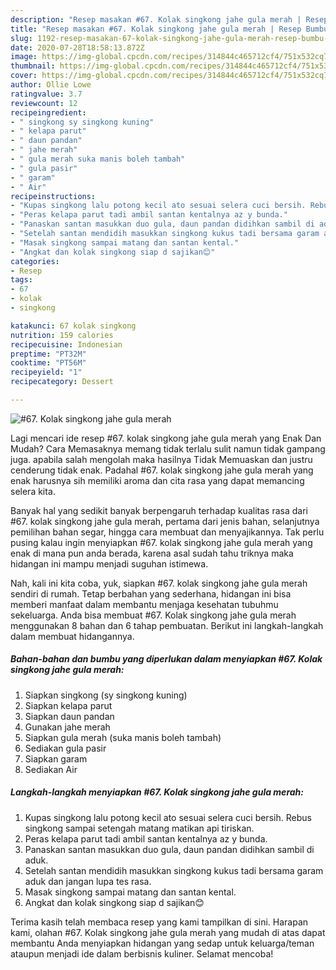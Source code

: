 ```yaml
---
description: "Resep masakan #67. Kolak singkong jahe gula merah | Resep Bumbu #67. Kolak singkong jahe gula merah Yang Sempurna"
title: "Resep masakan #67. Kolak singkong jahe gula merah | Resep Bumbu #67. Kolak singkong jahe gula merah Yang Sempurna"
slug: 1192-resep-masakan-67-kolak-singkong-jahe-gula-merah-resep-bumbu-67-kolak-singkong-jahe-gula-merah-yang-sempurna
date: 2020-07-28T18:58:13.872Z
image: https://img-global.cpcdn.com/recipes/314844c465712cf4/751x532cq70/67-kolak-singkong-jahe-gula-merah-foto-resep-utama.jpg
thumbnail: https://img-global.cpcdn.com/recipes/314844c465712cf4/751x532cq70/67-kolak-singkong-jahe-gula-merah-foto-resep-utama.jpg
cover: https://img-global.cpcdn.com/recipes/314844c465712cf4/751x532cq70/67-kolak-singkong-jahe-gula-merah-foto-resep-utama.jpg
author: Ollie Lowe
ratingvalue: 3.7
reviewcount: 12
recipeingredient:
- " singkong sy singkong kuning"
- " kelapa parut"
- " daun pandan"
- " jahe merah"
- " gula merah suka manis boleh tambah"
- " gula pasir"
- " garam"
- " Air"
recipeinstructions:
- "Kupas singkong lalu potong kecil ato sesuai selera cuci bersih. Rebus singkong sampai setengah matang matikan api tiriskan."
- "Peras kelapa parut tadi ambil santan kentalnya az y bunda."
- "Panaskan santan masukkan duo gula, daun pandan didihkan sambil di aduk."
- "Setelah santan mendidih masukkan singkong kukus tadi bersama garam aduk dan jangan lupa tes rasa."
- "Masak singkong sampai matang dan santan kental."
- "Angkat dan kolak singkong siap d sajikan😊"
categories:
- Resep
tags:
- 67
- kolak
- singkong

katakunci: 67 kolak singkong 
nutrition: 159 calories
recipecuisine: Indonesian
preptime: "PT32M"
cooktime: "PT56M"
recipeyield: "1"
recipecategory: Dessert

---
```



![#67. Kolak singkong jahe gula merah](https://img-global.cpcdn.com/recipes/314844c465712cf4/751x532cq70/67-kolak-singkong-jahe-gula-merah-foto-resep-utama.jpg)

Lagi mencari ide resep #67. kolak singkong jahe gula merah yang Enak Dan Mudah? Cara Memasaknya memang tidak terlalu sulit namun tidak gampang juga. apabila salah mengolah maka hasilnya Tidak Memuaskan dan justru cenderung tidak enak. Padahal #67. kolak singkong jahe gula merah yang enak harusnya sih memiliki aroma dan cita rasa yang dapat memancing selera kita.

Banyak hal yang sedikit banyak berpengaruh terhadap kualitas rasa dari #67. kolak singkong jahe gula merah, pertama dari jenis bahan, selanjutnya pemilihan bahan segar, hingga cara membuat dan menyajikannya. Tak perlu pusing kalau ingin menyiapkan #67. kolak singkong jahe gula merah yang enak di mana pun anda berada, karena asal sudah tahu triknya maka hidangan ini mampu menjadi suguhan istimewa.




Nah, kali ini kita coba, yuk, siapkan #67. kolak singkong jahe gula merah sendiri di rumah. Tetap berbahan yang sederhana, hidangan ini bisa memberi manfaat dalam membantu menjaga kesehatan tubuhmu sekeluarga. Anda bisa membuat #67. Kolak singkong jahe gula merah menggunakan 8 bahan dan 6 tahap pembuatan. Berikut ini langkah-langkah dalam membuat hidangannya.

<!--inarticleads1-->

##### Bahan-bahan dan bumbu yang diperlukan dalam menyiapkan #67. Kolak singkong jahe gula merah:

1. Siapkan  singkong (sy singkong kuning)
1. Siapkan  kelapa parut
1. Siapkan  daun pandan
1. Gunakan  jahe merah
1. Siapkan  gula merah (suka manis boleh tambah)
1. Sediakan  gula pasir
1. Siapkan  garam
1. Sediakan  Air




<!--inarticleads2-->

##### Langkah-langkah menyiapkan #67. Kolak singkong jahe gula merah:

1. Kupas singkong lalu potong kecil ato sesuai selera cuci bersih. Rebus singkong sampai setengah matang matikan api tiriskan.
1. Peras kelapa parut tadi ambil santan kentalnya az y bunda.
1. Panaskan santan masukkan duo gula, daun pandan didihkan sambil di aduk.
1. Setelah santan mendidih masukkan singkong kukus tadi bersama garam aduk dan jangan lupa tes rasa.
1. Masak singkong sampai matang dan santan kental.
1. Angkat dan kolak singkong siap d sajikan😊




Terima kasih telah membaca resep yang kami tampilkan di sini. Harapan kami, olahan #67. Kolak singkong jahe gula merah yang mudah di atas dapat membantu Anda menyiapkan hidangan yang sedap untuk keluarga/teman ataupun menjadi ide dalam berbisnis kuliner. Selamat mencoba!
